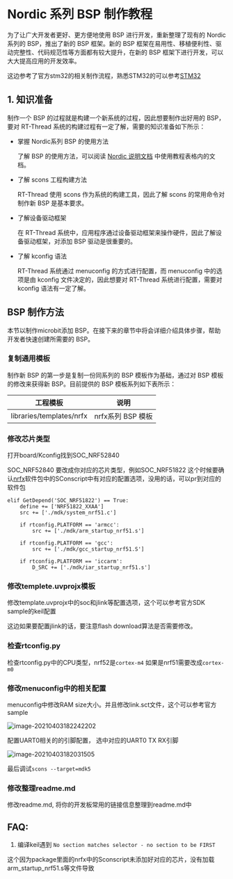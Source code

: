 # Nordic 系列 BSP 制作教程

为了让广大开发者更好、更方便地使用 BSP 进行开发，重新整理了现有的 Nordic 系列的 BSP，推出了新的 BSP 框架。新的 BSP 框架在易用性、移植便利性、驱动完整性、代码规范性等方面都有较大提升，在新的 BSP 框架下进行开发，可以大大提高应用的开发效率。

这边参考了官方stm32的相关制作流程，熟悉STM32的可以参考[STM32](https://github.com/RT-Thread/rt-thread/blob/master/bsp/stm32/docs/STM32%E7%B3%BB%E5%88%97BSP%E5%88%B6%E4%BD%9C%E6%95%99%E7%A8%8B.md)

## 1. 知识准备

制作一个 BSP 的过程就是构建一个新系统的过程，因此想要制作出好用的 BSP，要对 RT-Thread 系统的构建过程有一定了解，需要的知识准备如下所示：

- 掌握  Nordic系列 BSP 的使用方法

  了解 BSP 的使用方法，可以阅读 [Nordic 说明文档](../README.md) 中使用教程表格内的文档。

- 了解 scons 工程构建方法

  RT-Thread 使用 scons 作为系统的构建工具，因此了解 scons 的常用命令对制作新 BSP 是基本要求。

- 了解设备驱动框架

  在 RT-Thread 系统中，应用程序通过设备驱动框架来操作硬件，因此了解设备驱动框架，对添加 BSP 驱动是很重要的。

- 了解 kconfig 语法

  RT-Thread 系统通过 menuconfig 的方式进行配置，而 menuconfig 中的选项是由 kconfig 文件决定的，因此想要对 RT-Thread 系统进行配置，需要对 kconfig 语法有一定了解。


##  BSP 制作方法

本节以制作microbit添加 BSP。在接下来的章节中将会详细介绍具体步骤，帮助开发者快速创建所需要的 BSP。

### 复制通用模板
制作新 BSP 的第一步是复制一份同系列的 BSP 模板作为基础，通过对 BSP 模板的修改来获得新 BSP。目前提供的 BSP 模板系列如下表所示：

| 工程模板 | 说明 |
| ------- | ---- |
| libraries/templates/nrfx | nrfx系列 BSP 模板 |

### 修改芯片类型

打开board/Kconfig找到SOC_NRF52840 

SOC_NRF52840 要改成你对应的芯片类型，例如SOC_NRF51822 这个时候要确认[nrfx](https://github.com/xckhmf/nrfx)软件包中的SConscript中有对应的配置选项，没用的话，可以pr到对应的软件包

```
elif GetDepend('SOC_NRF51822') == True:
	define += ['NRF51822_XXAA']
	src += ['./mdk/system_nrf51.c']
	
	if rtconfig.PLATFORM == 'armcc':
		src += ['./mdk/arm_startup_nrf51.s']
		
	if rtconfig.PLATFORM == 'gcc':
		src += ['./mdk/gcc_startup_nrf51.S']
		
	if rtconfig.PLATFORM == 'iccarm':
		D_SRC += ['./mdk/iar_startup_nrf51.s']
```

### 修改templete.uvprojx模板

修改template.uvprojx中的soc和jlink等配置选项，这个可以参考官方SDK sample的keil配置

这边如果要配置jlink的话，要注意flash download算法是否需要修改。

### 检查rtconfig.py

检查rtconfig.py中的CPU类型，nrf52是`cortex-m4` 如果是nrf51需要改成`cortex-m0`

### 修改menuconfig中的相关配置

menuconfig中修改RAM size大小。并且修改link.sct文件，这个可以参考官方sample

![image-20210403182242202](images/image-20210403182242202.png)

配置UART0相关的的引脚配置， 选中对应的UART0 TX RX引脚

![image-20210403182031505](images/image-20210403182031505.png)

最后调试`scons --target=mdk5`

### 修改整理readme.md

修改readme.md, 将你的开发板常用的链接信息整理到readme.md中



## FAQ:

1. 编译keil遇到 `No section matches selector - no section to be FIRST`

这个因为package里面的nrfx中的Sconscript未添加好对应的芯片，没有加载arm_startup_nrf51.s等文件导致
